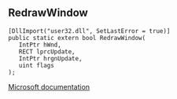 ## RedrawWindow

```
[DllImport("user32.dll", SetLastError = true)]
public static extern bool RedrawWindow(
   IntPtr hWnd,
   RECT lprcUpdate,
   IntPtr hrgnUpdate,
   uint flags
);
```

[Microsoft documentation](https://docs.microsoft.com/en-us/windows/win32/api/winuser/nf-winuser-redrawwindow)
